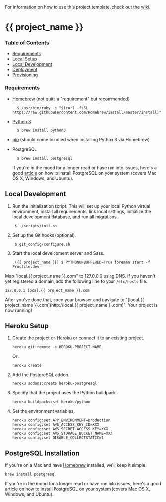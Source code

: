 For information on how to use this project template, check out the [wiki](https://github.com/lionheart/django-template/wiki/Django-1.11-Heroku).

# {{ project_name }}

### Table of Contents

* [Requirements](#requirements)
* [Local Setup](#local-setup)
* [Local Development](#local-development)
* [Deployment](#deployment)
* [Provisioning](#server-provisioning)

### Requirements

* [Homebrew](https://brew.sh) (not quite a "requirement" but recommended)

        $ /usr/bin/ruby -e "$(curl -fsSL https://raw.githubusercontent.com/Homebrew/install/master/install)"

* [Python 3](https://www.python.org/downloads/release/python-361/)

        $ brew install python3

* [pip](https://pip.pypa.io/en/stable/) (should come bundled when installing Python 3 via Homebrew)

* PostgreSQL

        $ brew install postgresql

    If you're in the mood for a longer read or have run into issues, here's a good [article](https://www.codefellows.org/blog/three-battle-tested-ways-to-install-postgresql) on how to install PostgreSQL on your system (covers Mac OS X, Windows, and Ubuntu).

## Local Development

1. Run the initialization script. This will set up your local Python virtual environment, install all requirements, link local settings, initialize the local development database, and run all migrations.

        $ ./scripts/init.sh

2. Set up the Git hooks (optional).

        $ git_config/configure.sh

3. Start the local development server and Sass.

        ({{ project_name }}) $ PYTHONUNBUFFERED=True foreman start -f Procfile.dev

Map "local.{{ project_name }}.com" to 127.0.0.0 using DNS. If you haven't yet registered a domain, add the following line to your `/etc/hosts` file.

    127.0.0.1 local.{{ project_name }}.com

After you've done that, open your browser and navigate to "[local.{{ project_name }}.com](http://local.{{ project_name }}.com)". Your project is now running!

Heroku Setup
------------

1. Create the project on [Heroku](https://heroku.com) or connect it to an existing project.

       heroku git:remote -a HEROKU-PROJECT-NAME

   Or:

       heroku create

2. Add the PostgreSQL addon.

       heroku addons:create heroku-postgresql

3. Specify that the project uses the Python buildpack.

       heroku buildpacks:set heroku/python

4. Set the environment variables.

       heroku config:set APP_ENVIRONMENT=production
       heroku config:set AWS_ACCESS_KEY_ID=XXX
       heroku config:set AWS_SECRET_ACCESS_KEY=XXX
       heroku config:set AWS_STORAGE_BUCKET_NAME=XXX
       heroku config:set DISABLE_COLLECTSTATIC=1

PostgreSQL Installation
-----------------------

If you're on a Mac and have [Homebrew](https://github.com/homebrew/homebrew) installed, we'll keep it simple.

    brew install postgresql

If you're in the mood for a longer read or have run into issues, here's a good [article](https://www.codefellows.org/blog/three-battle-tested-ways-to-install-postgresql) on how to install PostgreSQL on your system (covers Mac OS X, Windows, and Ubuntu).
